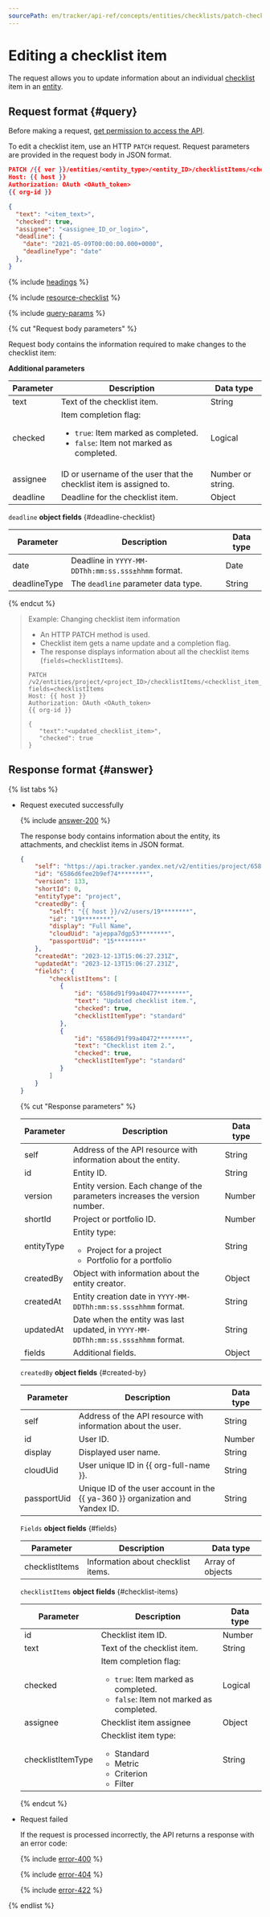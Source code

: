```yaml
---
sourcePath: en/tracker/api-ref/concepts/entities/checklists/patch-checklist-item.md
---
```

# Editing a checklist item

The request allows you to update information about an individual [checklist](../../../user/checklist.md) item in an [entity](../about-entities.md).

## Request format {#query}

Before making a request, [get permission to access the API](../../access.md).

To edit a checklist item, use an HTTP `PATCH` request. Request parameters are provided in the request body in JSON format.

```json
PATCH /{{ ver }}/entities/<entity_type>/<entity_ID>/checklistItems/<checklist_item_ID>
Host: {{ host }}
Authorization: OAuth <OAuth_token>
{{ org-id }}

{
  "text": "<item_text>",
  "checked": true,
  "assignee": "<assignee_ID_or_login>",
  "deadline": {
    "date": "2021-05-09T00:00:00.000+0000",
    "deadlineType": "date"
  },
}
```

{% include [headings](../../../../_includes/tracker/api/headings.md) %}

{% include [resource-checklist](../../../../_includes/tracker/api/resource-checklist-id.md) %}

{% include [query-params](../../../../_includes/tracker/api/query-params-checklist.md) %}

{% cut "Request body parameters" %}

Request body contains the information required to make changes to the checklist item:

**Additional parameters**

| Parameter | Description | Data type |
----- | ----- | -----
| text | Text of the checklist item. | String |
| checked | Item completion flag: <ul><li>`true`: Item marked as completed.</li><li>`false`: Item not marked as completed.</li></ul> | Logical |
| assignee | ID or username of the user that the checklist item is assigned to. | Number or string. |
| deadline | Deadline for the checklist item. | Object |

`deadline` **object fields** {#deadline-checklist}

| Parameter | Description | Data type |
----- | ----- | -----
| date | Deadline in `YYYY-MM-DDThh:mm:ss.sss±hhmm` format. | Date |
| deadlineType | The `deadline` parameter data type. | String |

{% endcut %}

> Example: Changing checklist item information
>
> - An HTTP PATCH method is used.
> - Checklist item gets a name update and a completion flag.
> - The response displays information about all the checklist items (`fields=checklistItems`).
>
> ```
> PATCH /v2/entities/project/<project_ID>/checklistItems/<checklist_item_ID>?fields=checklistItems
> Host: {{ host }}
> Authorization: OAuth <OAuth_token>
> {{ org-id }}
>
> {
>    "text":"<updated_checklist_item>",
>    "checked": true
> }
> ```

## Response format {#answer}

{% list tabs %}

- Request executed successfully

   {% include [answer-200](../../../../_includes/tracker/api/answer-200.md) %}

   The response body contains information about the entity, its attachments, and checklist items in JSON format.

   ```json
   {
       "self": "https://api.tracker.yandex.net/v2/entities/project/6586d6fee2b9ef74********",
       "id": "6586d6fee2b9ef74********",
       "version": 133,
       "shortId": 0,
       "entityType": "project",
       "createdBy": {
           "self": "{{ host }}/v2/users/19********",
           "id": "19********",
           "display": "Full Name",
           "cloudUid": "ajeppa7dgp53********",
           "passportUid": "15********"
       },
       "createdAt": "2023-12-13T15:06:27.231Z",
       "updatedAt": "2023-12-13T15:06:27.231Z",
       "fields": {
           "checklistItems": [
              {
                  "id": "6586d91f99a40477********",
                  "text": "Updated checklist item.",
                  "checked": true,
                  "checklistItemType": "standard"
              },
              {
                  "id": "6586d91f99a40472********",
                  "text": "Сhecklist item 2.",
                  "checked": true,
                  "checklistItemType": "standard"
              }
           ]
       }
   }
   ```

   {% cut "Response parameters" %}

   | Parameter | Description | Data type |
   ----- | ----- | -----
   | self | Address of the API resource with information about the entity. | String |
   | id | Entity ID. | String |
   | version | Entity version. Each change of the parameters increases the version number. | Number |
   | shortId | Project or portfolio ID. | Number |
   | entityType | Entity type:<ul><li>Project for a project</li><li>Portfolio for a portfolio</li></ul> | String |
   | createdBy | Object with information about the entity creator. | Object |
   | createdAt | Entity creation date in `YYYY-MM-DDThh:mm:ss.sss±hhmm` format. | String |
   | updatedAt | Date when the entity was last updated, in `YYYY-MM-DDThh:mm:ss.sss±hhmm` format. | String |
   | fields | Additional fields. | Object |

   `createdBy` **object fields** {#created-by}

   | Parameter | Description | Data type |
   ----- | ----- | -----
   | self | Address of the API resource with information about the user. | String |
   | id | User ID. | Number |
   | display | Displayed user name. | String |
   | cloudUid | User unique ID in {{ org-full-name }}. | String |
   | passportUid | Unique ID of the user account in the {{ ya-360 }} organization and Yandex ID. | String |

   `Fields` **object fields** {#fields}

   | Parameter | Description | Data type |
   ----- | ----- | -----
   | checklistItems | Information about checklist items. | Array of objects |

   `checklistItems` **object fields** {#checklist-items}

   | Parameter | Description | Data type |
   ----- | ----- | -----
   | id | Сhecklist item ID. | Number |
   | text | Text of the checklist item. | String |
   | checked | Item completion flag: <ul><li>`true`: Item marked as completed.</li><li>`false`: Item not marked as completed.</li></ul> | Logical |
   | assignee | Checklist item assignee | Object |
   | checklistItemType | Checklist item type:<ul><li>Standard</li><li>Metric</li><li>Criterion</li><li>Filter</li></ul> | String |

   {% endcut %}

- Request failed

   If the request is processed incorrectly, the API returns a response with an error code:

   {% include [error-400](../../../../_includes/tracker/api/answer-error-400.md) %}

   {% include [error-404](../../../../_includes/tracker/api/answer-error-404.md) %}

   {% include [error-422](../../../../_includes/tracker/api/answer-error-422.md) %}

{% endlist %}
